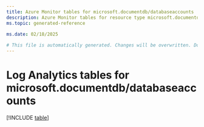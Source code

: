```yaml
---
title: Azure Monitor tables for microsoft.documentdb/databaseaccounts
description: Azure Monitor tables for resource type microsoft.documentdb/databaseaccounts
ms.topic: generated-reference
   
ms.date: 02/18/2025

# This file is automatically generated. Changes will be overwritten. Do not change this file directly.
---
```


# Log Analytics tables for microsoft.documentdb/databaseaccounts  

[!INCLUDE [table](~/reusable-content/ce-skilling/azure/includes/azure-monitor/reference/tables/microsoft-documentdb_databaseaccounts-include.md)]

